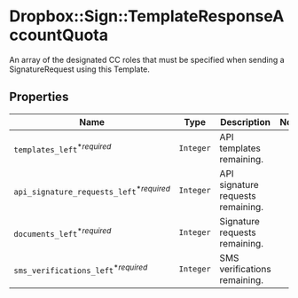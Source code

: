 # Dropbox::Sign::TemplateResponseAccountQuota

An array of the designated CC roles that must be specified when sending a SignatureRequest using this Template.

## Properties

| Name | Type | Description | Notes |
| ---- | ---- | ----------- | ----- |
| `templates_left`<sup>*_required_</sup> | ```Integer``` |  API templates remaining.  |  |
| `api_signature_requests_left`<sup>*_required_</sup> | ```Integer``` |  API signature requests remaining.  |  |
| `documents_left`<sup>*_required_</sup> | ```Integer``` |  Signature requests remaining.  |  |
| `sms_verifications_left`<sup>*_required_</sup> | ```Integer``` |  SMS verifications remaining.  |  |

